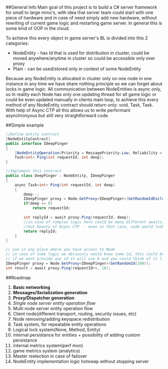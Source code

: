 ##General Info
Main goal of this project is to build a C# server framework for small to large mmo's,
with idea that server team could start with one piece of hardware and in case of need simply add new hardware,
without rewriting of current game logic and restarting game server.
In general this is some kind of OOP in the cloud.

To achieve this every object in game server's BL is divided into this 2 categories:

+ NodeEntity - has Id that is used for distribution in cluster, could be moved anywhere/anytime in cluster so could be accessible only over proxy
+ Plain - can be used/stored only in context of some NodeEntity

Because any NodeEntity is allocated in cluster only on one node in one instance in any time we have share nothing principle so we can forget about locks in game logic.
All communication between NodeEntities is async only, so in reality each Node has only one updating thread for all game logic or could be even updated manually in clients main loop,
to achieve this every method of any NodeEntity contract should return only: void, Task, Task<Reply>.
With help of Async CTP all this allows us to write performant asynchronyous but still very straightforward code.

##Simple example
``` C#
//Define entity contract
[NodeEntityContract]
public interface IDeepPinger
{
	[NodeEntityOperation(Priority = MessagePriority.Low, Reliability = MessageReliability.Unreliable)]
	Task<int> Ping(int requestId, int deep);
}

//Implement this contract
public class DeepPinger : NodeEntity, IDeepPinger
{
	async Task<int> Ping(int requestId, int deep)
	{
		deep--;
		IDeepPinger proxy = Node.GetProxy<IDeepPinger>(GetRandomIdExcludingOurs(100, Id));
		if(deep <= 0)
			return requestId;
		
		int replyId = await proxy.Ping(requestId, deep);
		//in case of complex logic here could be many different awaits,
		//but beauty of Async CTP  - even in that case, code would look straightforward
		return replyId;
	}
}

// use in any place where you have access to Node
// in case of some logic we obviously would know some id, this could be id of character, npc or anything else
// if we wont provide any id it will use 0 and you could think of it like singleton entity
IDeepPinger proxy = Node.GetProxy<IDeepPinger>(GetRandomId(100));
int result = await proxy.Ping(requestId++, 10);
```
##Roadmap
1. **Basic networking**
2. **Messages/Serialization generation**
3. **Proxy/Dispatcher generation**
4. *Single node server entity operation flow*
5. Multi node server entity operation flow
6. Client node(different transport, routing, security issues, etc) 
7. Node removing/adding keyspace redistribution 
8. Task system, for repeatable entity operations
9. Logical lock system(None, Method, Entity)
10. internal persistance for entities + possibility of adding custom persistance
11. internal metrics system(perf mon)
12. game metrics system (analytics)
13. Master reelection in case of failover
14. NodeEntity implementation logic hotswap without stopping server





